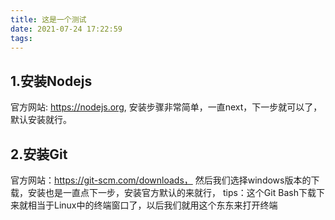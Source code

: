 ```yaml
---
title: 这是一个测试
date: 2021-07-24 17:22:59
tags:
---
```


## 1.安装Nodejs 
官方网站: https://nodejs.org, 安装步骤非常简单，一直next，下一步就可以了，默认安装就行。
## 2.安装Git
官方网站：https://git-scm.com/downloads， 然后我们选择windows版本的下载，安装也是一直点下一步，安装官方默认的来就行，
tips：这个Git Bash下载下来就相当于Linux中的终端窗口了，以后我们就用这个东东来打开终端
